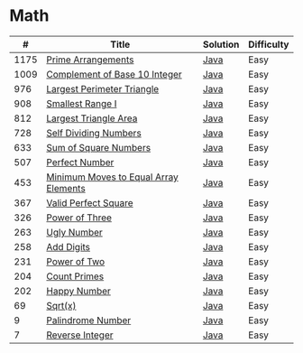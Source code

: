 Math
========

| # | Title | Solution | Difficulty |
|---| ----- | -------- | ---------- |
|1175|[Prime Arrangements](https://leetcode.com/problems/prime-arrangements/)|[Java](src/easy/PrimeArrangements.java)|Easy|
|1009|[Complement of Base 10 Integer](https://leetcode.com/problems/complement-of-base-10-integer/)|[Java](src/easy/ComplementOfBase10Integer.java)|Easy|
|976|[Largest Perimeter Triangle](https://leetcode.com/problems/largest-perimeter-triangle/)|[Java](src/easy/LargestPerimeterTriangle.java)|Easy|
|908|[Smallest Range I](https://leetcode.com/problems/smallest-range-i/)|[Java](src/easy/SmallestRangeI.java)|Easy|
|812|[Largest Triangle Area](https://leetcode.com/problems/largest-triangle-area/)|[Java](src/easy/LargestTriangleArea.java)|Easy|
|728|[Self Dividing Numbers](https://leetcode.com/problems/self-dividing-numbers/)|[Java](src/easy/SelfDividingNumbers.java)|Easy|
|633|[Sum of Square Numbers](https://leetcode.com/problems/sum-of-square-numbers/)|[Java](src/easy/SumOfSquareNumbers.java)|Easy|
|507|[Perfect Number](https://leetcode.com/problems/perfect-number/)|[Java](src/easy/PerfectNumber.java)|Easy|
|453|[Minimum Moves to Equal Array Elements](https://leetcode.com/problems/minimum-moves-to-equal-array-elements/)|[Java](src/easy/MinimumMovesToEqualArrayElements.java)|Easy|
|367|[Valid Perfect Square](https://leetcode.com/problems/valid-perfect-square/)|[Java](src/easy/ValidPerfectSquare.java)|Easy|
|326|[Power of Three](https://leetcode.com/problems/power-of-three/)|[Java](src/easy/PowerOfThree.java)|Easy|
|263|[Ugly Number](https://leetcode.com/problems/ugly-number/)|[Java](src/easy/UglyNumber.java)|Easy|
|258|[Add Digits](https://leetcode.com/problems/add-digits/)|[Java](src/easy/AddDigits.java)|Easy|
|231|[Power of Two](https://leetcode.com/problems/power-of-two/)|[Java](src/easy/PowerOfTwo.java)|Easy|
|204|[Count Primes](https://leetcode.com/problems/count-primes/)|[Java](src/easy/CountPrimes.java)|Easy|
|202|[Happy Number](https://leetcode.com/problems/happy-number/)|[Java](src/easy/HappyNumber.java)|Easy|
|69|[Sqrt(x)](https://leetcode.com/problems/sqrtx/)|[Java](src/easy/Sqrtx.java)|Easy|
|9|[Palindrome Number](https://leetcode.com/problems/palindrome-number/)|[Java](src/easy/PalindromeNumber.java)|Easy|
|7|[Reverse Integer](https://leetcode.com/problems/reverse-integer/)|[Java](src/easy/ReverseInteger.java)|Easy|

